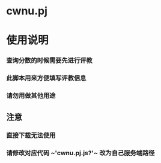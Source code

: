 # cwnu.pj
# 使用说明
### 查询分数的时候需要先进行评教
### 此脚本用来方便填写评教信息
### 请勿用做其他用途

## 注意
### 直接下载无法使用
### 请修改对应代码 ~'cwnu.pj.js?'~ 改为自己服务端路径
